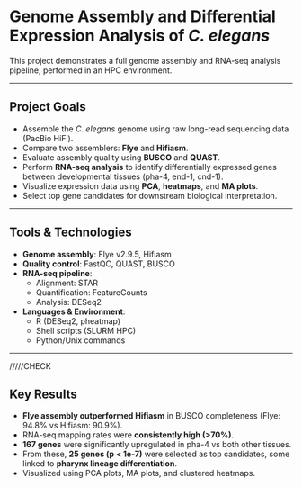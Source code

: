 # Genome Assembly and Differential Expression Analysis of *C. elegans*

This project demonstrates a full genome assembly and RNA-seq analysis pipeline, performed in an HPC environment.

---

## Project Goals

- Assemble the *C. elegans* genome using raw long-read sequencing data (PacBio HiFi).
- Compare two assemblers: **Flye** and **Hifiasm**.
- Evaluate assembly quality using **BUSCO** and **QUAST**.
- Perform **RNA-seq analysis** to identify differentially expressed genes between developmental tissues (pha-4, end-1, cnd-1).
- Visualize expression data using **PCA**, **heatmaps**, and **MA plots**.
- Select top gene candidates for downstream biological interpretation.

---

## Tools & Technologies

- **Genome assembly**: Flye v2.9.5, Hifiasm
- **Quality control**: FastQC, QUAST, BUSCO
- **RNA-seq pipeline**:
  - Alignment: STAR
  - Quantification: FeatureCounts
  - Analysis: DESeq2
- **Languages & Environment**:  
  - R (DESeq2, pheatmap)  
  - Shell scripts (SLURM HPC)  
  - Python/Unix commands

---
/////CHECK
## Key Results

- **Flye assembly outperformed Hifiasm** in BUSCO completeness (Flye: 94.8% vs Hifiasm: 90.9%).
- RNA-seq mapping rates were **consistently high (>70%)**.
- **167 genes** were significantly upregulated in pha-4 vs both other tissues.
- From these, **25 genes (p < 1e-7)** were selected as top candidates, some linked to **pharynx lineage differentiation**.
- Visualized using PCA plots, MA plots, and clustered heatmaps.

